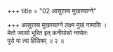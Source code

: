 +++
title = "02 आसुरस्य मुखस्याग्ने"

+++
आसुरस्य मुखस्याग्ने लक्ष्म मुखं नामासि ।  
मेतो ज्यायो भूरित इत् कनीयोसो नश्येतः  
पुरो मा त्वा हिंसिषम् ॥ २ ॥